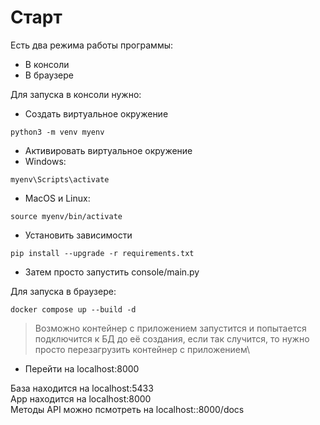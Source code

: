 # Старт
Есть два режима работы программы:
- В консоли
- В браузере

Для запуска в консоли нужно:
- Создать виртуальное окружение
```
python3 -m venv myenv
```
- Активировать виртуальное окружение
- Windows:
```
myenv\Scripts\activate
```
- MacOS и Linux:
```
source myenv/bin/activate
```
- Установить зависимости
```
pip install --upgrade -r requirements.txt
```
- Затем просто запустить console/main.py

Для запуска в браузере:
```
docker compose up --build -d
```
> Возможно контейнер с приложением запустится и попытается подключится к БД до её создания, если так случится, то нужно просто перезагрузить контейнер с приложением\
- Перейти на localhost:8000

База находится на localhost:5433\
App находится на localhost:8000\
Методы API можно псмотреть на localhost::8000/docs
